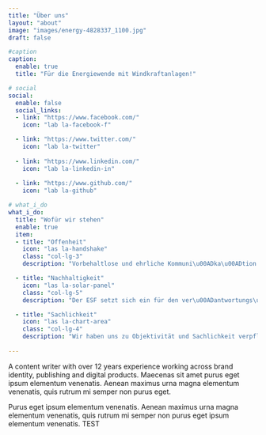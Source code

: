 ```yaml
---
title: "Über uns"
layout: "about"
image: "images/energy-4828337_1100.jpg"
draft: false

#caption
caption:
  enable: true
  title: "Für die Energiewende mit Windkraftanlagen!"

# social
social:
  enable: false
  social_links:
  - link: "https://www.facebook.com/"
    icon: "lab la-facebook-f"

  - link: "https://www.twitter.com/"
    icon: "lab la-twitter"
    
  - link: "https://www.linkedin.com/"
    icon: "lab la-linkedin-in"
    
  - link: "https://www.github.com/"
    icon: "lab la-github"

# what_i_do
what_i_do:
  title: "Wofür wir stehen"
  enable: true
  item:
  - title: "Offenheit"
    icon: "las la-handshake"
    class: "col-lg-3"
    description: "Vorbehaltlose und ehrliche Kommuni\u00ADka\u00ADtion prägen unsere Aus\u00ADeinander\u00ADset\u00ADzung mit dem Thema Energie\u00ADwende und sind die Basis unseres gemein\u00ADsamen Handelns."

  - title: "Nachhaltigkeit"
    icon: "las la-solar-panel"
    class: "col-lg-5"
    description: "Der ESF setzt sich ein für den ver\u00ADantwortungs\u00ADbewussten Umgang mit den endlichen Res\u00ADsour\u00ADcen unserer Erde. Wir engagieren uns gegen den globalen mensch\u00ADgemachten Klima\u00ADwandel und das bereits vor unserer Haustür. Hierzu gehört auch die Förderung von Windenergie als eine der wichtigsten nachhaltigen Energie\u00ADquellen."    

  - title: "Sachlichkeit"
    icon: "las la-chart-area"
    class: "col-lg-4"
    description: "Wir haben uns zu Objektivität und Sachlichkeit verpflichtet. Das bedeutet für uns, dass wir unser Handeln nicht von persönlichen Interessen oder Gefühlen be\u00ADeinflussen lassen. Was für uns zählt, sind belastbare Fakten."    
 
---
```

A content writer with over 12 years experience working across brand identity, publishing and digital products. Maecenas sit amet purus eget ipsum elementum venenatis. Aenean maximus urna magna elementum venenatis, quis rutrum mi semper non purus eget.

Purus eget ipsum elementum venenatis. Aenean maximus urna magna elementum venenatis, quis rutrum mi semper non purus eget ipsum elementum venenatis. TEST
